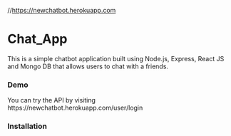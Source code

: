 //https://newchatbot.herokuapp.com
<h1>Chat_App</h1>
<p>This is a simple chatbot application built using Node.js, Express, React JS and  Mongo DB that allows users to chat with a friends.</p>
<h3>Demo</h3>
<p>You can try the API by visiting https://newchatbot.herokuapp.com/user/login</p>
<h3>Installation</h3>
